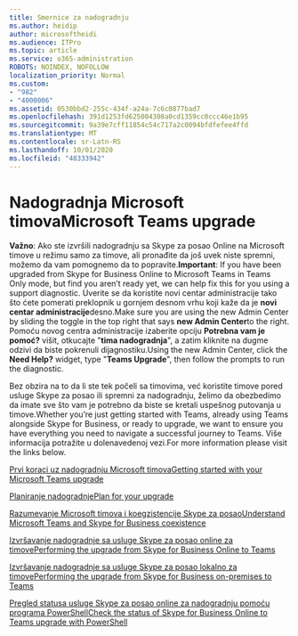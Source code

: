 ```yaml
---
title: Smernice za nadogradnju
ms.author: heidip
author: microsoftheidi
ms.audience: ITPro
ms.topic: article
ms.service: o365-administration
ROBOTS: NOINDEX, NOFOLLOW
localization_priority: Normal
ms.custom:
- "982"
- "4000006"
ms.assetid: 0530bbd2-255c-434f-a24a-7c6c0877bad7
ms.openlocfilehash: 391d1253fd625004308a0cd1359cc0ccc46e1b95
ms.sourcegitcommit: 9a39e7cff11854c54c717a2c0094bfdfefee4ffd
ms.translationtype: MT
ms.contentlocale: sr-Latn-RS
ms.lasthandoff: 10/01/2020
ms.locfileid: "48333942"
---
```

# <a name="microsoft-teams-upgrade"></a><span data-ttu-id="9b11a-102">Nadogradnja Microsoft timova</span><span class="sxs-lookup"><span data-stu-id="9b11a-102">Microsoft Teams upgrade</span></span>

<span data-ttu-id="9b11a-103">**Važno**: Ako ste izvršili nadogradnju sa Skype za posao Online na Microsoft timove u režimu samo za timove, ali pronađite da još uvek niste spremni, možemo da vam pomognemo da to popravite.</span><span class="sxs-lookup"><span data-stu-id="9b11a-103">**Important**: If you have been upgraded from Skype for Business Online to Microsoft Teams in Teams Only mode, but find you aren’t ready yet, we can help fix this for you using a support diagnostic.</span></span> <span data-ttu-id="9b11a-104">Uverite se da koristite novi centar administracije tako što ćete pomerati preklopnik u gornjem desnom vrhu koji kaže da je **novi centar administracije**desno.</span><span class="sxs-lookup"><span data-stu-id="9b11a-104">Make sure you are using the new Admin Center by sliding the toggle in the top right that says **new Admin Center**to the right.</span></span> <span data-ttu-id="9b11a-105">Pomoću novog centra administracije izaberite opciju **Potrebna vam je pomoć?** višit, otkucajte "**tima nadogradnja**", a zatim kliknite na dugme odzivi da biste pokrenuli dijagnostiku.</span><span class="sxs-lookup"><span data-stu-id="9b11a-105">Using the new Admin Center, click the **Need Help?** widget, type "**Teams Upgrade**", then follow the prompts to run the diagnostic.</span></span>

<span data-ttu-id="9b11a-106">Bez obzira na to da li ste tek počeli sa timovima, već koristite timove pored usluge Skype za posao ili spremni za nadogradnju, želimo da obezbedimo da imate sve što vam je potrebno da biste se kretali uspešnog putovanja u timove.</span><span class="sxs-lookup"><span data-stu-id="9b11a-106">Whether you’re just getting started with Teams, already using Teams alongside Skype for Business, or ready to upgrade, we want to ensure you have everything you need to navigate a successful journey to Teams.</span></span> <span data-ttu-id="9b11a-107">Više informacija potražite u dolenavedenoj vezi.</span><span class="sxs-lookup"><span data-stu-id="9b11a-107">For more information please visit the links below.</span></span>

[<span data-ttu-id="9b11a-108">Prvi koraci uz nadogradnju Microsoft timova</span><span class="sxs-lookup"><span data-stu-id="9b11a-108">Getting started with your Microsoft Teams upgrade</span></span>](https://docs.microsoft.com/MicrosoftTeams/upgrade-start-here)

[<span data-ttu-id="9b11a-109">Planiranje nadogradnje</span><span class="sxs-lookup"><span data-stu-id="9b11a-109">Plan for your upgrade</span></span>](https://docs.microsoft.com/MicrosoftTeams/upgrade-plan-journey)

[<span data-ttu-id="9b11a-110">Razumevanje Microsoft timova i koegzistencije Skype za posao</span><span class="sxs-lookup"><span data-stu-id="9b11a-110">Understand Microsoft Teams and Skype for Business coexistence</span></span>](https://docs.microsoft.com/MicrosoftTeams/teams-and-skypeforbusiness-coexistence-and-interoperability)

[<span data-ttu-id="9b11a-111">Izvršavanje nadogradnje sa usluge Skype za posao online za timove</span><span class="sxs-lookup"><span data-stu-id="9b11a-111">Performing the upgrade from Skype for Business Online to Teams</span></span>](https://docs.microsoft.com/MicrosoftTeams/upgrade-to-teams-execute-skypeforbusinessonline)

[<span data-ttu-id="9b11a-112">Izvršavanje nadogradnje sa usluge Skype za posao lokalno za timove</span><span class="sxs-lookup"><span data-stu-id="9b11a-112">Performing the upgrade from Skype for Business on-premises to Teams</span></span>](https://docs.microsoft.com/MicrosoftTeams/upgrade-to-teams-execute-skypeforbusinesshybridonprem)
 
[<span data-ttu-id="9b11a-113">Pregled statusa usluge Skype za posao online za nadogradnju pomoću programa PowerShell</span><span class="sxs-lookup"><span data-stu-id="9b11a-113">Check the status of Skype for Business Online to Teams upgrade with PowerShell</span></span>](https://docs.microsoft.com/powershell/module/skype/get-csteamsupgradestatus?view=skype-ps)